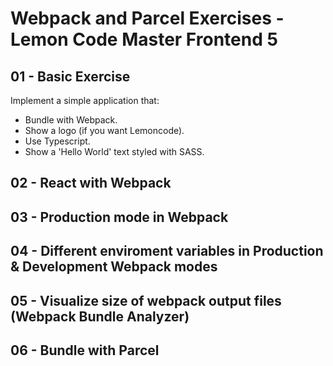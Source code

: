 # Webpack and Parcel Exercises - Lemon Code Master Frontend 5

## 01 - Basic Exercise

Implement a simple application that:

- Bundle with Webpack.
- Show a logo (if you want Lemoncode).
- Use Typescript.
- Show a 'Hello World' text styled with SASS.

## 02 - React with Webpack

## 03 - Production mode in Webpack

## 04 - Different enviroment variables in Production & Development Webpack modes

## 05 - Visualize size of webpack output files (Webpack Bundle Analyzer)

## 06 - Bundle with Parcel